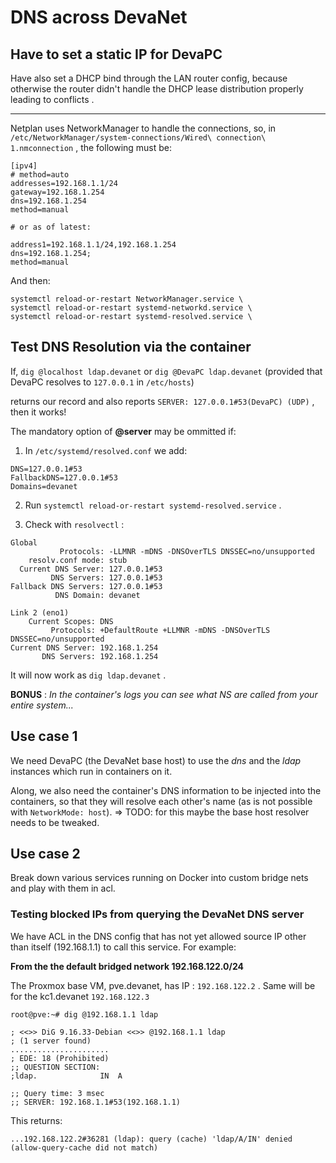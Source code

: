 # DNS across DevaNet

## Have to set a static IP for DevaPC

Have also set a DHCP bind through the LAN router config, because otherwise the router didn't handle the DHCP lease distribution properly leading to conflicts .

---

Netplan uses NetworkManager to handle the connections, so, in `/etc/NetworkManager/system-connections/Wired\ connection\ 1.nmconnection` , the following must be:

```
[ipv4]
# method=auto
addresses=192.168.1.1/24
gateway=192.168.1.254
dns=192.168.1.254
method=manual

# or as of latest:

address1=192.168.1.1/24,192.168.1.254
dns=192.168.1.254;
method=manual
```
And then:
```
systemctl reload-or-restart NetworkManager.service \
systemctl reload-or-restart systemd-networkd.service \
systemctl reload-or-restart systemd-resolved.service \
```

## Test DNS Resolution via the container

If, `dig @localhost ldap.devanet` or `dig @DevaPC ldap.devanet` (provided that DevaPC resolves to `127.0.0.1` in `/etc/hosts`)

returns our record and also reports `SERVER: 127.0.0.1#53(DevaPC) (UDP)` , then it works!

The mandatory option of __@server__ may be ommitted if:

1. In `/etc/systemd/resolved.conf` we add:
```
DNS=127.0.0.1#53
FallbackDNS=127.0.0.1#53
Domains=devanet
```

2. Run `systemctl reload-or-restart systemd-resolved.service` .

3. Check with `resolvectl` :

```
Global
           Protocols: -LLMNR -mDNS -DNSOverTLS DNSSEC=no/unsupported
    resolv.conf mode: stub
  Current DNS Server: 127.0.0.1#53
         DNS Servers: 127.0.0.1#53
Fallback DNS Servers: 127.0.0.1#53
          DNS Domain: devanet

Link 2 (eno1)
    Current Scopes: DNS
         Protocols: +DefaultRoute +LLMNR -mDNS -DNSOverTLS DNSSEC=no/unsupported
Current DNS Server: 192.168.1.254
       DNS Servers: 192.168.1.254
```

It will now work as `dig ldap.devanet` .

**BONUS** : _In the container's logs you can see what NS are called from your entire system..._

## Use case 1

We need DevaPC (the DevaNet base host) to use the *dns* and the *ldap* instances which run in containers on it.

Along, we also need the container's DNS information to be injected into the containers, so that they will resolve each other's name (as is not possible with `NetworkMode: host`). => TODO: for this maybe the base host resolver needs to be tweaked.

## Use case 2

Break down various services running on Docker into custom bridge nets and play with them in acl.

### Testing blocked IPs from querying the DevaNet DNS server

We have ACL in the DNS config that has not yet allowed source IP other than itself (192.168.1.1) to call this service. For example:

**From the the default bridged network 192.168.122.0/24**

The Proxmox base VM, pve.devanet, has IP : `192.168.122.2` . Same will be for the kc1.devanet `192.168.122.3`

```
root@pve:~# dig @192.168.1.1 ldap

; <<>> DiG 9.16.33-Debian <<>> @192.168.1.1 ldap
; (1 server found)
......................
; EDE: 18 (Prohibited)
;; QUESTION SECTION:
;ldap.				IN	A

;; Query time: 3 msec
;; SERVER: 192.168.1.1#53(192.168.1.1)
```
This returns:

```
...192.168.122.2#36281 (ldap): query (cache) 'ldap/A/IN' denied (allow-query-cache did not match)
```
